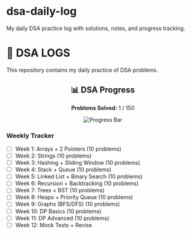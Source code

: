 # dsa-daily-log
My daily DSA practice log with solutions, notes, and progress tracking.

# 🧠 DSA LOGS

This repository contains my daily practice of DSA problems.


<h2 align="center">📊 DSA Progress</h2>
<p align="center">
  <b>Problems Solved:</b> 1 / 150
</p>
<p align="center">
  <img src="https://progress-bar.dev/1/?scale=150&title=Problems%20Solved" alt="Progress Bar">
</p>

### Weekly Tracker

- [ ] Week 1: Arrays + 2 Pointers (10 problems)
- [ ] Week 2: Strings (10 problems)
- [ ] Week 3: Hashing + Sliding Window (10 problems)
- [ ] Week 4: Stack + Queue (10 problems)
- [ ] Week 5: Linked List + Binary Search (10 problems)
- [ ] Week 6: Recursion + Backtracking (10 problems)
- [ ] Week 7: Trees + BST (10 problems)
- [ ] Week 8: Heaps + Priority Queue (10 problems)
- [ ] Week 9: Graphs (BFS/DFS) (10 problems)
- [ ] Week 10: DP Basics (10 problems)
- [ ] Week 11: DP Advanced (10 problems)
- [ ] Week 12: Mock Tests + Revise
